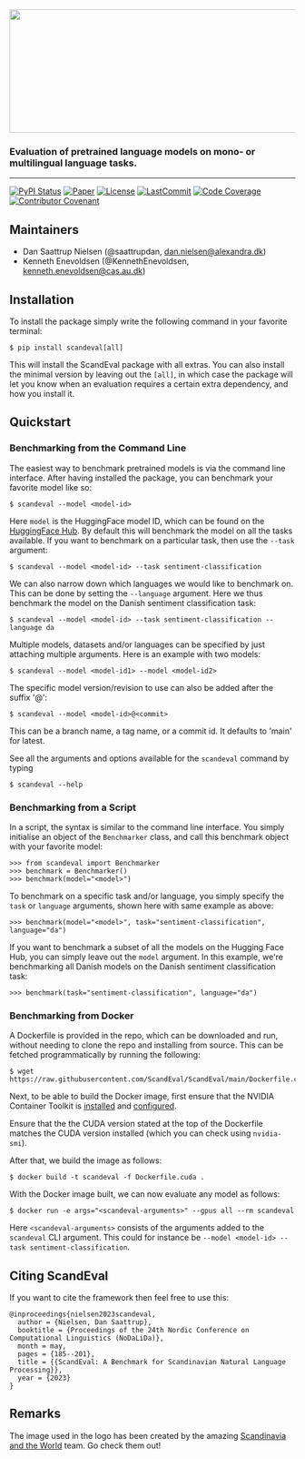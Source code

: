 <div align='center'>
<img src="https://raw.githubusercontent.com/ScandEval/ScandEval/main/gfx/scandeval.png" width="517" height="217">
</div>

### Evaluation of pretrained language models on mono- or multilingual language tasks.

______________________________________________________________________
[![PyPI Status](https://badge.fury.io/py/scandeval.svg)](https://pypi.org/project/scandeval/)
[![Paper](https://img.shields.io/badge/arXiv-2304.00906-b31b1b.svg)](https://arxiv.org/abs/2304.00906)
[![License](https://img.shields.io/github/license/ScandEval/ScandEval)](https://github.com/ScandEval/ScandEval/blob/main/LICENSE)
[![LastCommit](https://img.shields.io/github/last-commit/ScandEval/ScandEval)](https://github.com/ScandEval/ScandEval/commits/main)
[![Code Coverage](https://img.shields.io/badge/Coverage-73%25-yellow.svg)](https://github.com/ScandEval/ScandEval/tree/main/tests)
[![Contributor Covenant](https://img.shields.io/badge/Contributor%20Covenant-2.0-4baaaa.svg)](https://github.com/ScandEval/ScandEval/blob/main/CODE_OF_CONDUCT.md)


## Maintainers

- Dan Saattrup Nielsen (@saattrupdan, dan.nielsen@alexandra.dk)
- Kenneth Enevoldsen (@KennethEnevoldsen, kenneth.enevoldsen@cas.au.dk)


## Installation
To install the package simply write the following command in your favorite terminal:
```
$ pip install scandeval[all]
```

This will install the ScandEval package with all extras. You can also install the
minimal version by leaving out the `[all]`, in which case the package will let you know
when an evaluation requires a certain extra dependency, and how you install it.

## Quickstart
### Benchmarking from the Command Line
The easiest way to benchmark pretrained models is via the command line interface. After
having installed the package, you can benchmark your favorite model like so:
```
$ scandeval --model <model-id>
```

Here `model` is the HuggingFace model ID, which can be found on the [HuggingFace
Hub](https://huggingface.co/models). By default this will benchmark the model on all
the tasks available. If you want to benchmark on a particular task, then use the
`--task` argument:
```
$ scandeval --model <model-id> --task sentiment-classification
```

We can also narrow down which languages we would like to benchmark on. This can be done
by setting the `--language` argument. Here we thus benchmark the model on the Danish
sentiment classification task:
```
$ scandeval --model <model-id> --task sentiment-classification --language da
```

Multiple models, datasets and/or languages can be specified by just attaching multiple
arguments. Here is an example with two models:
```
$ scandeval --model <model-id1> --model <model-id2>
```

The specific model version/revision to use can also be added after the suffix '@':
```
$ scandeval --model <model-id>@<commit>
```

This can be a branch name, a tag name, or a commit id. It defaults to 'main' for latest.

See all the arguments and options available for the `scandeval` command by typing
```
$ scandeval --help
```

### Benchmarking from a Script
In a script, the syntax is similar to the command line interface. You simply initialise
an object of the `Benchmarker` class, and call this benchmark object with your favorite
model:
```
>>> from scandeval import Benchmarker
>>> benchmark = Benchmarker()
>>> benchmark(model="<model>")
```

To benchmark on a specific task and/or language, you simply specify the `task` or
`language` arguments, shown here with same example as above:
```
>>> benchmark(model="<model>", task="sentiment-classification", language="da")
```

If you want to benchmark a subset of all the models on the Hugging Face Hub, you can
simply leave out the `model` argument. In this example, we're benchmarking all Danish
models on the Danish sentiment classification task:
```
>>> benchmark(task="sentiment-classification", language="da")
```

### Benchmarking from Docker
A Dockerfile is provided in the repo, which can be downloaded and run, without needing
to clone the repo and installing from source. This can be fetched programmatically by
running the following:
```
$ wget https://raw.githubusercontent.com/ScandEval/ScandEval/main/Dockerfile.cuda
```

Next, to be able to build the Docker image, first ensure that the NVIDIA Container
Toolkit is
[installed](https://docs.nvidia.com/datacenter/cloud-native/container-toolkit/latest/install-guide.html#installation)
and
[configured](https://docs.nvidia.com/datacenter/cloud-native/container-toolkit/latest/install-guide.html#configuring-docker).

Ensure that the the CUDA version stated at the top of the Dockerfile matches the CUDA
version installed (which you can check using `nvidia-smi`).

After that, we build the image as follows:
```
$ docker build -t scandeval -f Dockerfile.cuda .
```

With the Docker image built, we can now evaluate any model as follows:
```
$ docker run -e args="<scandeval-arguments>" --gpus all --rm scandeval
```

Here `<scandeval-arguments>` consists of the arguments added to the `scandeval` CLI
argument. This could for instance be `--model <model-id> --task
sentiment-classification`.


## Citing ScandEval
If you want to cite the framework then feel free to use this:

```
@inproceedings{nielsen2023scandeval,
  author = {Nielsen, Dan Saattrup},
  booktitle = {Proceedings of the 24th Nordic Conference on Computational Linguistics (NoDaLiDa)},
  month = may,
  pages = {185--201},
  title = {{ScandEval: A Benchmark for Scandinavian Natural Language Processing}},
  year = {2023}
}
```


## Remarks
The image used in the logo has been created by the amazing [Scandinavia and the
World](https://satwcomic.com/) team. Go check them out!
